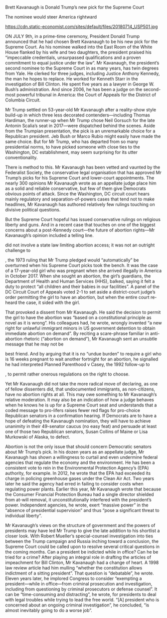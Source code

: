 Brett Kavanaugh is Donald Trump’s new pick for the Supreme Court

The nominee would steer America rightward

https://cdn.static-economist.com/sites/default/files/20180714_USP501.jpg

ON JULY 9th, in a prime-time ceremony, President Donald Trump announced that he had chosen Brett Kavanaugh to be his new pick for the Supreme Court. As his nominee walked into the East Room of the White House flanked by his wife and two daughters, the president praised his “impeccable credentials, unsurpassed qualifications and a proven commitment to equal justice under the law”. Mr Kavanaugh, the president’s second nominee to the Supreme Court in as many years, has twin degrees from Yale. He clerked for three judges, including Justice Anthony Kennedy, the man he hopes to replace. He worked for Kenneth Starr in the investigation of Bill Clinton. He spent five years as a lawyer in George W. Bush’s administration. And since 2006, he has been a judge on the second-most powerful tribunal in America: the Court of Appeals for the District of Columbia Circuit. 

Mr Trump settled on 53-year-old Mr Kavanaugh after a reality-show style build-up in which three less decorated contenders—including Thomas Hardiman, the runner-up when Mr Trump chose Neil Gorsuch for the late Antonin Scalia’s seat in 2017—were dispatched behind the scenes. Aside from the Trumpian presentation, the pick is an unremarkable choice for a Republican president. Jeb Bush or Marco Rubio might easily have made the same choice. But for Mr Trump, who has departed from so many presidential norms, to have picked someone with close ties to the Washington, DC establishment, may seem surprising for its utter conventionality. 

There is method to this. Mr Kavanaugh has been vetted and vaunted by the Federalist Society, the conservative legal organisation that has approved Mr Trump’s picks for his Supreme Court and lower-court appointments. The nearly 300 opinions Mr Kavanaugh wrote as an appellate judge place him as a solid and reliable conservative, but few of them give Democrats obvious points of attack. Since the Washington, DC circuit court hears mainly regulatory and separation-of-powers cases that tend not to make headlines, Mr Kavanaugh has authored relatively few rulings touching on divisive political questions.

But the Supreme Court hopeful has issued conservative rulings on religious liberty and guns. And in a recent case that touches on one of the biggest concerns about a post-Kennedy court—the future of abortion rights—Mr Kavanaugh’s opinion included a telling line. 

 did not involve a state law limiting abortion access; it was not an outright challenge to 

, the 1973 ruling that Mr Trump pledged would “automatically” be overturned when his Supreme Court picks took the bench. It was the case of a 17-year-old girl who was pregnant when she arrived illegally in America in October 2017. When she sought an abortion, the girl’s guardians, the Department of Health and Human Services (HHS), balked, saying it felt a duty to protect “all children and their babies in our facilities”. A panel of the DC Circuit Court of Appeals voted 2-1 to set aside a district-court judge’s order permitting the girl to have an abortion, but when the entire court re-heard the case, it sided with the girl. 

That provoked a dissent from Mr Kavanaugh. He said the decision to permit the girl to have the abortion was “based on a constitutional principle as novel as it is wrong”. His colleagues had, he wrote, wrongly invented “a new right for unlawful immigrant minors in US government detention to obtain immediate abortion on demand”. By reciting a scare-phrase familiar in anti-abortion rhetoric (“abortion on demand”), Mr Kavanaugh sent an unsubtle message that he may not be 

 best friend. And by arguing that it is no “undue burden” to require a girl who is 16 weeks pregnant to wait another fortnight for an abortion, he signalled he had interpreted Planned Parenthood v Casey, the 1992 follow-up to 

, to permit rather onerous regulations on the right to choose.

Yet Mr Kavanaugh did not take the more radical move of declaring, as one of fellow dissenters did, that undocumented immigrants, as non-citizens, have no abortion rights at all. This may owe something to Mr Kavanaugh’s relative moderation. It may also be an indication of how a judge behaves when he knows he is up for a Supreme Court seat and understands that a coded message to pro-lifers raises fewer red flags for pro-choice Republican senators in a confirmation hearing. If Democrats are to have a hope of defeating the Kavanaugh nomination, they will have to achieve unanimity in their 49-senator caucus (no easy feat) and persuade at least one of those two Republican senators, Susan Collins of Maine or Lisa Murkowski of Alaska, to defect.

Abortion is not the only issue that should concern Democratic senators about Mr Trump’s pick. In his dozen years as an appellate judge, Mr Kavanaugh has shown a willingness to curtail and even undermine federal agencies that regulate the economy and the environment. He has been a consistent vote to rein in the Environmental Protection Agency’s (EPA) authority, for example. In 2012, he wrote that the EPA had exceeded its charge in policing greenhouse gases under the Clean Air Act. Two years later he said the agency had erred in failing to consider costs when regulating power plants. Earlier this year, Mr Kavanaugh wrote that because the Consumer Financial Protection Bureau had a single director shielded from at-will removal, it unconstitutionally interfered with the president’s power. Independent agencies, he wrote, exert “massive power” in the “absence of presidential supervision” and thus “pose a significant threat to individual liberty”.

Mr Kavanaugh’s views on the structure of government and the powers of presidents may have led Mr Trump to give the late addition to his shortlist a closer look. With Robert Mueller’s special-counsel investigation into ties between the Trump campaign and Russia inching toward a conclusion, the Supreme Court could be called upon to resolve several critical questions in the coming months. Can a president be indicted while in office? Can he be tried for a crime? After playing an integral role in drafting the articles of impeachment for Bill Clinton, Mr Kavanaugh had a change of heart. A 1998 law review article had him mulling “whether the constitution allows indictment of a sitting president”. That question is “debatable”, he wrote. Eleven years later, he implored Congress to consider “exempting a president—while in office—from criminal prosecution and investigation, including from questioning by criminal prosecutors or defense counsel”. It can be “time-consuming and distracting”, he wrote, for presidents to deal with legal troubles while trying to lead the free world. “[A] president who is concerned about an ongoing criminal investigation”, he concluded, “is almost inevitably going to do a worse job”.    